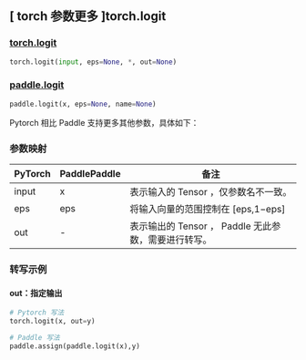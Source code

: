 ## [ torch 参数更多 ]torch.logit

### [torch.logit](https://pytorch.org/docs/stable/generated/torch.logit.html?highlight=torch+logit#torch.logit)

```python
torch.logit(input, eps=None, *, out=None)
```

### [paddle.logit](https://www.paddlepaddle.org.cn/documentation/docs/zh/api/paddle/logit_cn.html)

```python
paddle.logit(x, eps=None, name=None)
```

Pytorch 相比 Paddle 支持更多其他参数，具体如下：

### 参数映射

| PyTorch                             | PaddlePaddle | 备注                                                                    |
| ----------------------------------- | ------------ | ----------------------------------------------------------------------- |
| input     | x           | 表示输入的 Tensor ，仅参数名不一致。                         |
| eps     | eps           | 将输入向量的范围控制在 [eps,1−eps]                        |
| out           | -      | 表示输出的 Tensor ， Paddle 无此参数，需要进行转写。         |

### 转写示例
#### out：指定输出
```python
# Pytorch 写法
torch.logit(x, out=y)

# Paddle 写法
paddle.assign(paddle.logit(x),y)
```
